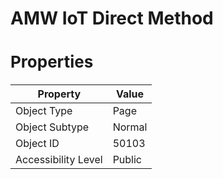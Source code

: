 <style>.page-header{margin:0 auto;font-family: Segoe UI Semibold;font-size: 10px;}.page-footer{margin-left: 50px;font-family:Segoe UI;font-size:9px}h1{font-size:28px}h2{font-size:26px}h3{font-size:23px}h4{font-size:22px}h5{font-size:20px}table{width:100%}#object-description{margin-top:-10px;margin-bottom:0px;}</style>

# AMW IoT Direct Method



## Properties

| Property | Value |
| --- | --- |
| Object Type | Page |
| Object Subtype | Normal |
| Object ID | 50103 |
| Accessibility Level | Public | 

